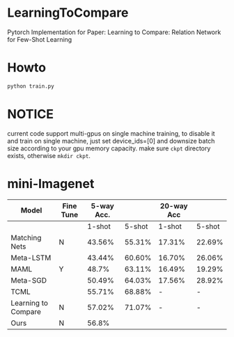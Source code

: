 # LearningToCompare
Pytorch Implementation for Paper: Learning to Compare: Relation Network for Few-Shot Learning

# Howto
```python
python train.py
```

# NOTICE
current code support multi-gpus on single machine training, to disable it and train on single machine, 
just set device_ids=[0] and downsize batch size according to your gpu memory capacity.
make sure `ckpt` directory exists, otherwise `mkdir ckpt`.


# mini-Imagenet

| Model                               | Fine Tune | 5-way Acc. |        | 20-way Acc |        |
|-------------------------------------|-----------|------------|--------|------------|--------|
|                                     |           | 1-shot     | 5-shot | 1-shot     | 5-shot |
| Matching Nets                       | N         | 43.56%     | 55.31% | 17.31%     | 22.69% |
| Meta-LSTM                           |           | 43.44%     | 60.60% | 16.70%     | 26.06% |
| MAML                                | Y         | 48.7%      | 63.11% | 16.49%     | 19.29% |
| Meta-SGD                            |           | 50.49%     | 64.03% | 17.56%     | 28.92% |
| TCML                                |           | 55.71%     | 68.88% | -          | -      |
| Learning to Compare            | N         | 57.02%     | 71.07% | -          | -      |
| Ours				      | N         |  56.8%     |        |            |        | 
